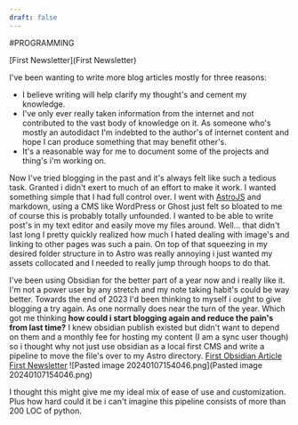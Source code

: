 ```yaml
---
draft: false
---
```

#PROGRAMMING 

[First Newsletter](First Newsletter)

I've been wanting to write more blog articles mostly for three reasons:
- I believe writing will help clarify my thought's and cement my knowledge.
- I've only ever really taken information from the internet and not contributed to the vast body of knowledge on it. As someone who's mostly an autodidact I'm indebted to the author's of internet content and hope I can produce something that may benefit other's.
- It's a reasonable way for me to document some of the projects and thing's i'm working on.

Now I've tried blogging in the past and it's always felt like such a tedious task. Granted i didn't exert to much of an effort to make it work. I wanted something simple that I had full control over. I went with [AstroJS](https://astro.build/) and markdown, using a CMS like WordPress or Ghost just felt so bloated to me of course this is probably totally unfounded. I wanted to be able to write post's in my text editor and easily move my files around. Well... that didn't last long I pretty quickly realized how much I hated dealing with image's and linking to other pages was such a pain. On top of that squeezing in my desired folder structure in to Astro was really annoying i just wanted my assets collocated and I needed to really jump through hoops to do that. 

I've been using Obsidian for the better part of a year now and i really like it. I'm not a power user by any stretch and my note taking habit's could be way better. Towards the end of 2023 I'd been thinking to myself i ought to give blogging a try again. As one normally does near the turn of the year. Which got me thinking **how could i start blogging again and reduce the pain's from last time?** I knew obsidian publish existed but didn't want to depend on them and a monthly fee for hosting my content (I am a sync user though) so i thought why not just use obsidian as a local first CMS and write a pipeline to move the file's over to my Astro directory.
[First Obsidian Article](First%20Obsidian%20Article.md)
[First Newsletter](First%20Newsletter.md)
![Pasted image 20240107154046.png](Pasted image 20240107154046.png)

I thought this might give me my ideal mix of ease of use and customization. Plus how hard could it be i can't imagine this pipeline consists of more than 200 LOC of python.
